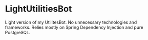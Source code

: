 # LightUtilitiesBot
Light version of my UtilitesBot. No unnecessary technologies and frameworks. Relies mostly on Spring Dependency Injection and pure PostgreSQL.
